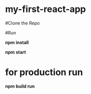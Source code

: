 # my-first-react-app

#Clone the Repo


#Run 



**npm install**


**npm start**


# for production run


**npm build run**
